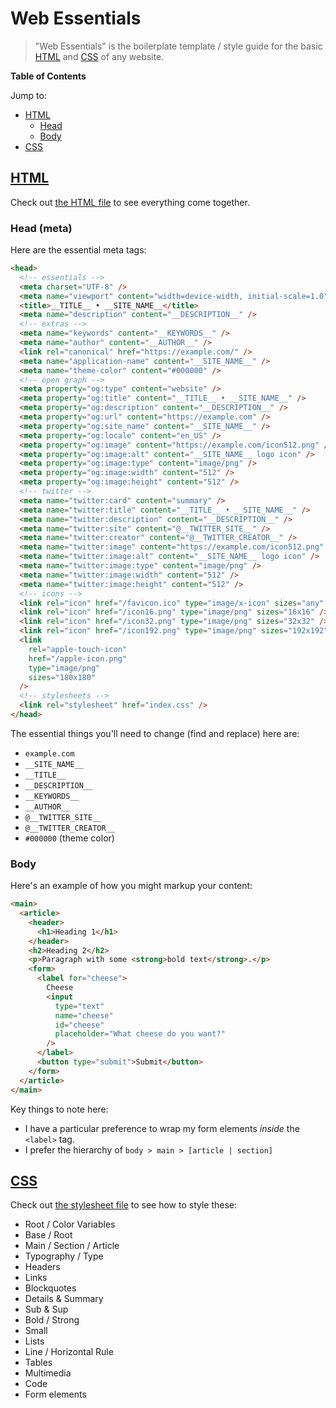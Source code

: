 # Web Essentials

> "Web Essentials" is the boilerplate template / style guide for the basic [HTML](https://github.com/davidhartsough/web-essentials/blob/main/index.html) and [CSS](https://github.com/davidhartsough/web-essentials/blob/main/index.css) of any website.

**Table of Contents**

Jump to:

- [HTML](#html)
  - [Head](#head-meta)
  - [Body](#body)
- [CSS](#css)

## [HTML](https://github.com/davidhartsough/web-essentials/blob/main/index.html)

Check out [the HTML file](https://github.com/davidhartsough/web-essentials/blob/main/index.html) to see everything come together.

### Head (meta)

Here are the essential meta tags:

```html
<head>
  <!-- essentials -->
  <meta charset="UTF-8" />
  <meta name="viewport" content="width=device-width, initial-scale=1.0" />
  <title>__TITLE__ • __SITE_NAME__</title>
  <meta name="description" content="__DESCRIPTION__" />
  <!-- extras -->
  <meta name="keywords" content="__KEYWORDS__" />
  <meta name="author" content="__AUTHOR__" />
  <link rel="canonical" href="https://example.com/" />
  <meta name="application-name" content="__SITE_NAME__" />
  <meta name="theme-color" content="#000000" />
  <!-- open graph -->
  <meta property="og:type" content="website" />
  <meta property="og:title" content="__TITLE__ • __SITE_NAME__" />
  <meta property="og:description" content="__DESCRIPTION__" />
  <meta property="og:url" content="https://example.com" />
  <meta property="og:site_name" content="__SITE_NAME__" />
  <meta property="og:locale" content="en_US" />
  <meta property="og:image" content="https://example.com/icon512.png" />
  <meta property="og:image:alt" content="__SITE_NAME__ logo icon" />
  <meta property="og:image:type" content="image/png" />
  <meta property="og:image:width" content="512" />
  <meta property="og:image:height" content="512" />
  <!-- twitter -->
  <meta name="twitter:card" content="summary" />
  <meta name="twitter:title" content="__TITLE__ • __SITE_NAME__" />
  <meta name="twitter:description" content="__DESCRIPTION__" />
  <meta name="twitter:site" content="@__TWITTER_SITE__" />
  <meta name="twitter:creator" content="@__TWITTER_CREATOR__" />
  <meta name="twitter:image" content="https://example.com/icon512.png" />
  <meta name="twitter:image:alt" content="__SITE_NAME__ logo icon" />
  <meta name="twitter:image:type" content="image/png" />
  <meta name="twitter:image:width" content="512" />
  <meta name="twitter:image:height" content="512" />
  <!-- icons -->
  <link rel="icon" href="/favicon.ico" type="image/x-icon" sizes="any" />
  <link rel="icon" href="/icon16.png" type="image/png" sizes="16x16" />
  <link rel="icon" href="/icon32.png" type="image/png" sizes="32x32" />
  <link rel="icon" href="/icon192.png" type="image/png" sizes="192x192" />
  <link
    rel="apple-touch-icon"
    href="/apple-icon.png"
    type="image/png"
    sizes="180x180"
  />
  <!-- stylesheets -->
  <link rel="stylesheet" href="index.css" />
</head>
```

The essential things you'll need to change (find and replace) here are:

- `example.com`
- `__SITE_NAME__`
- `__TITLE__`
- `__DESCRIPTION__`
- `__KEYWORDS__`
- `__AUTHOR__`
- `@__TWITTER_SITE__`
- `@__TWITTER_CREATOR__`
- `#000000` (theme color)

### Body

Here's an example of how you might markup your content:

```html
<main>
  <article>
    <header>
      <h1>Heading 1</h1>
    </header>
    <h2>Heading 2</h2>
    <p>Paragraph with some <strong>bold text</strong>.</p>
    <form>
      <label for="cheese">
        Cheese
        <input
          type="text"
          name="cheese"
          id="cheese"
          placeholder="What cheese do you want?"
        />
      </label>
      <button type="submit">Submit</button>
    </form>
  </article>
</main>
```

Key things to note here:

- I have a particular preference to wrap my form elements _inside_ the `<label>` tag.
- I prefer the hierarchy of `body > main > [article | section]`

## [CSS](https://github.com/davidhartsough/web-essentials/blob/main/index.css)

Check out [the stylesheet file](https://github.com/davidhartsough/web-essentials/blob/main/index.css) to see how to style these:

- Root / Color Variables
- Base / Root
- Main / Section / Article
- Typography / Type
- Headers
- Links
- Blockquotes
- Details & Summary
- Sub & Sup
- Bold / Strong
- Small
- Lists
- Line / Horizontal Rule
- Tables
- Multimedia
- Code
- Form elements

